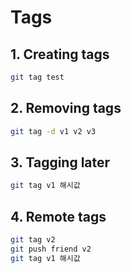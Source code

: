 # Tags

## 1. Creating tags

```bash
git tag test
```

## 2. Removing tags

```bash
git tag -d v1 v2 v3
```

## 3. Tagging later

```bash
git tag v1 해시값
```

## 4. Remote tags

```bash
git tag v2
git push friend v2
git tag v1 해시값
```

